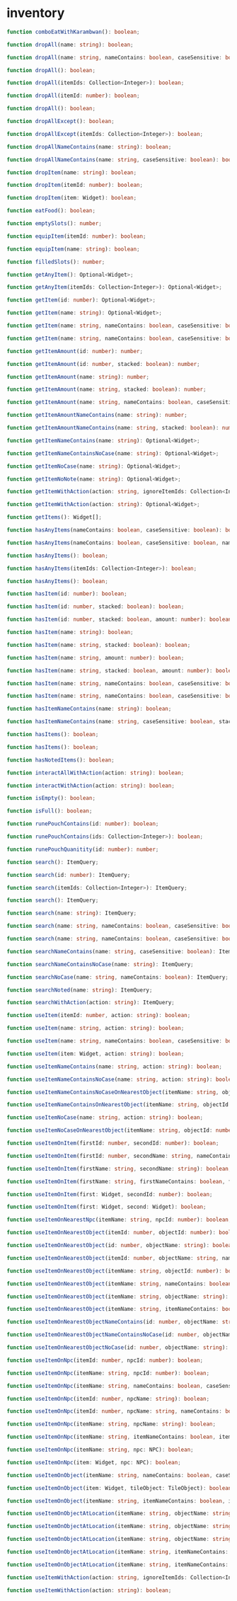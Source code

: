 # inventory

```typescript
function comboEatWithKarambwan(): boolean;
```

```typescript
function dropAll(name: string): boolean;
```

```typescript
function dropAll(name: string, nameContains: boolean, caseSensitive: boolean): boolean;
```

```typescript
function dropAll(): boolean;
```

```typescript
function dropAll(itemIds: Collection<Integer>): boolean;
```

```typescript
function dropAll(itemId: number): boolean;
```

```typescript
function dropAll(): boolean;
```

```typescript
function dropAllExcept(): boolean;
```

```typescript
function dropAllExcept(itemIds: Collection<Integer>): boolean;
```

```typescript
function dropAllNameContains(name: string): boolean;
```

```typescript
function dropAllNameContains(name: string, caseSensitive: boolean): boolean;
```

```typescript
function dropItem(name: string): boolean;
```

```typescript
function dropItem(itemId: number): boolean;
```

```typescript
function dropItem(item: Widget): boolean;
```

```typescript
function eatFood(): boolean;
```

```typescript
function emptySlots(): number;
```

```typescript
function equipItem(itemId: number): boolean;
```

```typescript
function equipItem(name: string): boolean;
```

```typescript
function filledSlots(): number;
```

```typescript
function getAnyItem(): Optional<Widget>;
```

```typescript
function getAnyItem(itemIds: Collection<Integer>): Optional<Widget>;
```

```typescript
function getItem(id: number): Optional<Widget>;
```

```typescript
function getItem(name: string): Optional<Widget>;
```

```typescript
function getItem(name: string, nameContains: boolean, caseSensitive: boolean, noted: boolean): Optional<Widget>;
```

```typescript
function getItem(name: string, nameContains: boolean, caseSensitive: boolean): Optional<Widget>;
```

```typescript
function getItemAmount(id: number): number;
```

```typescript
function getItemAmount(id: number, stacked: boolean): number;
```

```typescript
function getItemAmount(name: string): number;
```

```typescript
function getItemAmount(name: string, stacked: boolean): number;
```

```typescript
function getItemAmount(name: string, nameContains: boolean, caseSensitive: boolean, stacked: boolean): number;
```

```typescript
function getItemAmountNameContains(name: string): number;
```

```typescript
function getItemAmountNameContains(name: string, stacked: boolean): number;
```

```typescript
function getItemNameContains(name: string): Optional<Widget>;
```

```typescript
function getItemNameContainsNoCase(name: string): Optional<Widget>;
```

```typescript
function getItemNoCase(name: string): Optional<Widget>;
```

```typescript
function getItemNoNote(name: string): Optional<Widget>;
```

```typescript
function getItemWithAction(action: string, ignoreItemIds: Collection<Integer>): Optional<Widget>;
```

```typescript
function getItemWithAction(action: string): Optional<Widget>;
```

```typescript
function getItems(): Widget[];
```

```typescript
function hasAnyItems(nameContains: boolean, caseSensitive: boolean): boolean;
```

```typescript
function hasAnyItems(nameContains: boolean, caseSensitive: boolean, names: Collection<String>): boolean;
```

```typescript
function hasAnyItems(): boolean;
```

```typescript
function hasAnyItems(itemIds: Collection<Integer>): boolean;
```

```typescript
function hasAnyItems(): boolean;
```

```typescript
function hasItem(id: number): boolean;
```

```typescript
function hasItem(id: number, stacked: boolean): boolean;
```

```typescript
function hasItem(id: number, stacked: boolean, amount: number): boolean;
```

```typescript
function hasItem(name: string): boolean;
```

```typescript
function hasItem(name: string, stacked: boolean): boolean;
```

```typescript
function hasItem(name: string, amount: number): boolean;
```

```typescript
function hasItem(name: string, stacked: boolean, amount: number): boolean;
```

```typescript
function hasItem(name: string, nameContains: boolean, caseSensitive: boolean): boolean;
```

```typescript
function hasItem(name: string, nameContains: boolean, caseSensitive: boolean, stacked: boolean, amount: number): boolean;
```

```typescript
function hasItemNameContains(name: string): boolean;
```

```typescript
function hasItemNameContains(name: string, caseSensitive: boolean, stacked: boolean, amount: number): boolean;
```

```typescript
function hasItems(): boolean;
```

```typescript
function hasItems(): boolean;
```

```typescript
function hasNotedItems(): boolean;
```

```typescript
function interactAllWithAction(action: string): boolean;
```

```typescript
function interactWithAction(action: string): boolean;
```

```typescript
function isEmpty(): boolean;
```

```typescript
function isFull(): boolean;
```

```typescript
function runePouchContains(id: number): boolean;
```

```typescript
function runePouchContains(ids: Collection<Integer>): boolean;
```

```typescript
function runePouchQuanitity(id: number): number;
```

```typescript
function search(): ItemQuery;
```

```typescript
function search(id: number): ItemQuery;
```

```typescript
function search(itemIds: Collection<Integer>): ItemQuery;
```

```typescript
function search(): ItemQuery;
```

```typescript
function search(name: string): ItemQuery;
```

```typescript
function search(name: string, nameContains: boolean, caseSensitive: boolean, noted: boolean): ItemQuery;
```

```typescript
function search(name: string, nameContains: boolean, caseSensitive: boolean): ItemQuery;
```

```typescript
function searchNameContains(name: string, caseSensitive: boolean): ItemQuery;
```

```typescript
function searchNameContainsNoCase(name: string): ItemQuery;
```

```typescript
function searchNoCase(name: string, nameContains: boolean): ItemQuery;
```

```typescript
function searchNoted(name: string): ItemQuery;
```

```typescript
function searchWithAction(action: string): ItemQuery;
```

```typescript
function useItem(itemId: number, action: string): boolean;
```

```typescript
function useItem(name: string, action: string): boolean;
```

```typescript
function useItem(name: string, nameContains: boolean, caseSensitive: boolean, action: string): boolean;
```

```typescript
function useItem(item: Widget, action: string): boolean;
```

```typescript
function useItemNameContains(name: string, action: string): boolean;
```

```typescript
function useItemNameContainsNoCase(name: string, action: string): boolean;
```

```typescript
function useItemNameContainsNoCaseOnNearestObject(itemName: string, objectId: number): boolean;
```

```typescript
function useItemNameContainsOnNearestObject(itemName: string, objectId: number): boolean;
```

```typescript
function useItemNoCase(name: string, action: string): boolean;
```

```typescript
function useItemNoCaseOnNearestObject(itemName: string, objectId: number): boolean;
```

```typescript
function useItemOnItem(firstId: number, secondId: number): boolean;
```

```typescript
function useItemOnItem(firstId: number, secondName: string, nameContains: boolean, caseSensitive: boolean): boolean;
```

```typescript
function useItemOnItem(firstName: string, secondName: string): boolean;
```

```typescript
function useItemOnItem(firstName: string, firstNameContains: boolean, firstCaseSensitive: boolean, secondName: string, secondNameContains: boolean, secondCaseSensitive: boolean): boolean;
```

```typescript
function useItemOnItem(first: Widget, secondId: number): boolean;
```

```typescript
function useItemOnItem(first: Widget, second: Widget): boolean;
```

```typescript
function useItemOnNearestNpc(itemName: string, npcId: number): boolean;
```

```typescript
function useItemOnNearestObject(itemId: number, objectId: number): boolean;
```

```typescript
function useItemOnNearestObject(id: number, objectName: string): boolean;
```

```typescript
function useItemOnNearestObject(itemId: number, objectName: string, nameContains: boolean, caseSensitive: boolean): boolean;
```

```typescript
function useItemOnNearestObject(itemName: string, objectId: number): boolean;
```

```typescript
function useItemOnNearestObject(itemName: string, nameContains: boolean, caseSensitive: boolean, objectId: number): boolean;
```

```typescript
function useItemOnNearestObject(itemName: string, objectName: string): boolean;
```

```typescript
function useItemOnNearestObject(itemName: string, itemNameContains: boolean, itemCaseSensitive: boolean, objectName: string, objectNameContains: boolean, objectCaseSensitive: boolean): boolean;
```

```typescript
function useItemOnNearestObjectNameContains(id: number, objectName: string): boolean;
```

```typescript
function useItemOnNearestObjectNameContainsNoCase(id: number, objectName: string): boolean;
```

```typescript
function useItemOnNearestObjectNoCase(id: number, objectName: string): boolean;
```

```typescript
function useItemOnNpc(itemId: number, npcId: number): boolean;
```

```typescript
function useItemOnNpc(itemName: string, npcId: number): boolean;
```

```typescript
function useItemOnNpc(itemName: string, nameContains: boolean, caseSensitive: boolean, npcId: number): boolean;
```

```typescript
function useItemOnNpc(itemId: number, npcName: string): boolean;
```

```typescript
function useItemOnNpc(itemId: number, npcName: string, nameContains: boolean, caseSensitive: boolean): boolean;
```

```typescript
function useItemOnNpc(itemName: string, npcName: string): boolean;
```

```typescript
function useItemOnNpc(itemName: string, itemNameContains: boolean, itemCaseSensitive: boolean, npcName: string, npcNameContains: boolean, npcCaseSensitive: boolean): boolean;
```

```typescript
function useItemOnNpc(itemName: string, npc: NPC): boolean;
```

```typescript
function useItemOnNpc(item: Widget, npc: NPC): boolean;
```

```typescript
function useItemOnObject(itemName: string, nameContains: boolean, caseSensitive: boolean, object: TileObject): boolean;
```

```typescript
function useItemOnObject(item: Widget, tileObject: TileObject): boolean;
```

```typescript
function useItemOnObject(itemName: string, itemNameContains: boolean, itemCaseSensitive: boolean, noted: boolean, objectName: string, objectNameContains: boolean, objectCaseSensitive: boolean, nearest: boolean): boolean;
```

```typescript
function useItemOnObjectAtLocation(itemName: string, objectName: string, x: number, y: number): boolean;
```

```typescript
function useItemOnObjectAtLocation(itemName: string, objectName: string, x: number, y: number, z: number): boolean;
```

```typescript
function useItemOnObjectAtLocation(itemName: string, objectName: string, location: WorldPoint): boolean;
```

```typescript
function useItemOnObjectAtLocation(itemName: string, itemNameContains: boolean, itemCaseSensitive: boolean, objectName: string, objectNameContains: boolean, objectCaseSensitive: boolean, x: number, y: number, plane: number): boolean;
```

```typescript
function useItemOnObjectAtLocation(itemName: string, itemNameContains: boolean, itemCaseSensitive: boolean, objectName: string, objectNameContains: boolean, objectCaseSensitive: boolean, location: WorldPoint): boolean;
```

```typescript
function useItemWithAction(action: string, ignoreItemIds: Collection<Integer>): boolean;
```

```typescript
function useItemWithAction(action: string): boolean;
```

